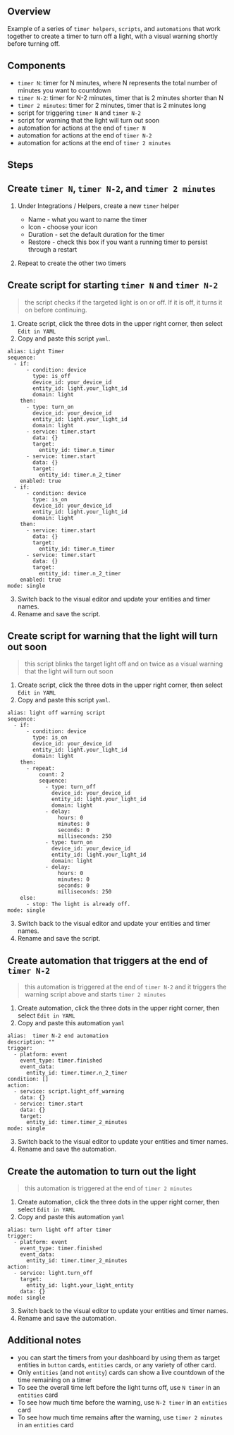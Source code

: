 ## Overview

Example of a series of `timer helpers`, `scripts`, and `automations` that work together to create a timer to turn off a light, with a visual warning shortly before turning off.

## Components

+ `timer N`: timer for N minutes, where N represents the total number of minutes you want to countdown
+ `timer N-2`: timer for N-2 minutes, timer that is 2 minutes shorter than N
+ `timer 2 minutes`: timer for 2 minutes, timer that is 2 minutes long
+ script for triggering `timer N` and `timer N-2`
+ script for warning that the light will turn out soon
+ automation for actions at the end of `timer N`
+ automation for actions at the end of `timer N-2`
+ automation for actions at the end of `timer 2 minutes`



## Steps

## Create `timer N`, `timer N-2`, and `timer 2 minutes`
1. Under Integrations / Helpers, create a new `timer` helper
    - Name - what you want to name the timer
    - Icon - choose your icon
    - Duration - set the default duration for the timer
    - Restore - check this box if you want a running timer to persist through a restart
 
2. Repeat to create the other two timers

## Create script for starting `timer N` and `timer N-2`
> the script checks if the targeted light is on or off. If it is off, it turns it on before continuing.
1. Create script, click the three dots in the upper right corner, then select `Edit in YAML`
2. Copy and paste this script `yaml`.
```
alias: Light Timer
sequence:
  - if:
      - condition: device
        type: is_off
        device_id: your_device_id
        entity_id: light.your_light_id
        domain: light
    then:
      - type: turn_on
        device_id: your_device_id
        entity_id: light.your_light_id
        domain: light
      - service: timer.start
        data: {}
        target:
          entity_id: timer.n_timer
      - service: timer.start
        data: {}
        target:
          entity_id: timer.n_2_timer
    enabled: true
  - if:
      - condition: device
        type: is_on
        device_id: your_device_id
        entity_id: light.your_light_id
        domain: light
    then:
      - service: timer.start
        data: {}
        target:
          entity_id: timer.n_timer
      - service: timer.start
        data: {}
        target:
          entity_id: timer.n_2_timer
    enabled: true
mode: single
```

3. Switch back to the visual editor and update your entities and timer names.
4. Rename and save the script.

## Create script for warning that the light will turn out soon
> this script blinks the target light off and on twice as a visual warning that the light will turn out soon
1. Create script, click the three dots in the upper right corner, then select `Edit in YAML`
2. Copy and paste this script `yaml`.
```
alias: light off warning script
sequence:
  - if:
      - condition: device
        type: is_on
        device_id: your_device_id
        entity_id: light.your_light_id
        domain: light
    then:
      - repeat:
          count: 2
          sequence:
            - type: turn_off
              device_id: your_device_id
              entity_id: light.your_light_id
              domain: light
            - delay:
                hours: 0
                minutes: 0
                seconds: 0
                milliseconds: 250
            - type: turn_on
              device_id: your_device_id
              entity_id: light.your_light_id
              domain: light
            - delay:
                hours: 0
                minutes: 0
                seconds: 0
                milliseconds: 250
    else:
      - stop: The light is already off.
mode: single
```

3. Switch back to the visual editor and update your entities and timer names.
4. Rename and save the script.

## Create automation that triggers at the end of `timer N-2`
> this automation is triggered at the end of `timer N-2` and it triggers the warning script above and starts `timer 2 minutes`
1. Create automation, click the three dots in the upper right corner, then select `Edit in YAML`
2. Copy and paste this automation `yaml`
```
alias:  timer N-2 end automation
description: ""
trigger:
  - platform: event
    event_type: timer.finished
    event_data:
      entity_id: timer.timer.n_2_timer
condition: []
action:
  - service: script.light_off_warning
    data: {}
  - service: timer.start
    data: {}
    target:
      entity_id: timer.timer_2_minutes
mode: single
```

3. Switch back to the visual editor to update your entities and timer names.
4. Rename and save the automation.

## Create the automation to turn out the light
> this automation is triggered at the end of `timer 2 minutes`

1. Create automation, click the three dots in the upper right corner, then select `Edit in YAML`
2. Copy and paste this automation `yaml`
```
alias: turn light off after timer
trigger:
  - platform: event
    event_type: timer.finished
    event_data:
      entity_id: timer.timer_2_minutes
action:
  - service: light.turn_off
    target:
      entity_id: light.your_light_entity
    data: {}
mode: single
```

3. Switch back to the visual editor to update your entities and timer names.
4. Rename and save the automation.


## Additional notes
+ you can start the timers from your dashboard by using them as target entities in `button` cards, `entities` cards, or any variety of other card.
+ Only `entities` (and not `entity`) cards can show a live countdown of the time remaining on a timer
+ To see the overall time left before the light turns off, use `N timer` in an `entities` card
+ To see how much time before the warning, use `N-2 timer` in an `entities` card
+ To see how much time remains after the warning, use `timer 2 minutes` in an `entities` card







